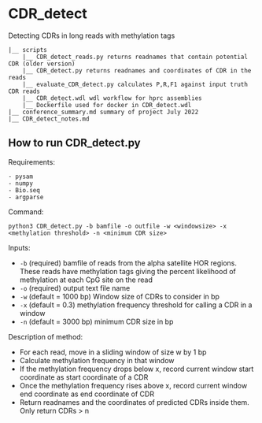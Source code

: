 # CDR_detect
Detecting CDRs in long reads with methylation tags

```
|__ scripts
    |__ CDR_detect_reads.py returns readnames that contain potential CDR (older version)
    |__ CDR_detect.py returns readnames and coordinates of CDR in the reads
    |__ evaluate_CDR_detect.py calculates P,R,F1 against input truth CDR reads
    |__ CDR_detect.wdl wdl workflow for hprc assemblies
    |__ Dockerfile used for docker in CDR_detect.wdl
|__ conference_summary.md summary of project July 2022
|__ CDR_detect_notes.md 
```

## How to run CDR_detect.py

Requirements:
```
- pysam
- numpy
- Bio.seq
- argparse
```

Command:
```
python3 CDR_detect.py -b bamfile -o outfile -w <windowsize> -x <methylation threshold> -n <minimum CDR size>
```

Inputs:
- `-b` (required) bamfile of reads from the alpha satellite HOR regions. These reads have methylation tags giving the percent likelihood of methylation at each CpG site on the read
- `-o` (required) output text file name
- `-w` (default = 1000 bp) Window size of CDRs to consider in bp
- `-x` (default = 0.3) methylation frequency threshold for calling a CDR in a window
- `-n` (default = 3000 bp) minimum CDR size in bp


Description of method:

- For each read, move in a sliding window of size w by 1 bp
- Calculate methylation frequency in that window
- If the methylation frequency drops below x, record current window start coordinate as start coordinate of a CDR
- Once the methylation frequency rises above x, record current window end coordinate as end coordinate of CDR
- Return readnames and the coordinates of predicted CDRs inside them. Only return CDRs > n
